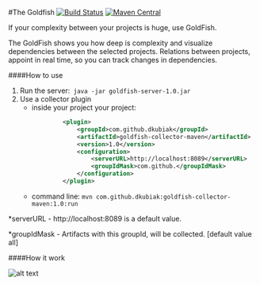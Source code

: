 #The Goldfish
[![Build Status](https://travis-ci.org/dkubiak/goldfish.svg?branch=master)](https://travis-ci.org/dkubiak/goldfish)
[![Maven Central](https://maven-badges.herokuapp.com/maven-central/com.github.dkubiak/goldfish/badge.svg)](https://maven-badges.herokuapp.com/maven-central/com.github.dkubiak/goldfish)

If your complexity between your projects is huge, use GoldFish.

The GoldFish shows you how deep is complexity and visualize dependencies between the selected projects.
Relations between projects, appoint in real time, so you can track changes in dependencies.

####How to use
1. Run the server:``` java -jar goldfish-server-1.0.jar```
2. Use a collector plugin 
   * inside your project your project:
    ```xml
                <plugin>
                    <groupId>com.github.dkubiak</groupId>
                    <artifactId>goldfish-collector-maven</artifactId>
                    <version>1.0</version>
                    <configuration>
                        <serverURL>http://localhost:8089</serverURL>
                        <groupIdMask>com.github.</groupIdMask>
                    </configuration>
                </plugin>
    ```
   * command line: ```mvn com.github.dkubiak:goldfish-collector-maven:1.0:run ``` 

*serverURL - http://localhost:8089 is a default value.

*groupIdMask - Artifacts with this groupId, will be collected. [default value all] 

####How it work

![alt text](http://i.imgur.com/SeyTuNn.png "")
